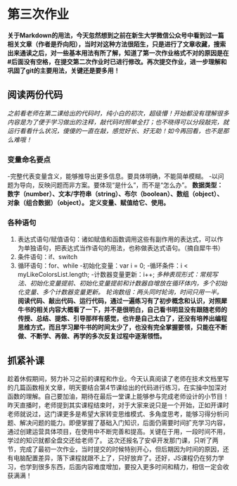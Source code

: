 # 第三次作业

**关于Markdown的用法，今天忽然想到之前在新生大学微信公众号中看到过一篇相关文章（作者是乔向阳），当时对这种方法很陌生，只是进行了文章收藏，搜索出来通读之后，对一些基本用法有所了解，知道了第一次作业格式不对的原因是在#后面没有空格，在提交第二次作业时已进行修改。再次提交作业，进一步理解和巩固了git的主要用法，关键还是要多用！**

## 阅读两份代码
*之前看老师在第二课给出的代码时，纯小白的初次，超级懵！开始都没有理解很多内容是为了便于学习做出的注释，敲代码时照单全打；也不晓得可以分段敲完，就运行看看什么状况，傻傻的一直在敲，感觉好长、好无助！如今再回看，也不是那么难哦！*

### 变量命名要点
-完整代表变量含义，能够推导出更多信息。要具体明确，不能简单模糊。
-以问题为导向，反映问题而非方案。要体现“是什么”，而不是“怎么办”。
**数据类型：数字（number）、文本/字符串（string）、布尔（boolean）、数组（object）、对象（组合数据）（object）。**
**定义变量、赋值给它、使用。**

### 各种语句
1. 表达式语句/赋值语句：诸如赋值和函数调用这些有副作用的表达式，可以作为单独语句，把表达式当作语句的用法，也称做表达式语句。（摘自犀牛书）
2. 条件语句：if、switch       
3. 循环语句：for、while
   -初始化变量：var i = 0; 
   -循环条件：i < myLikeColorsList.length;
   -计数器变量更新：i++;
_多种表现形式：常规写法、初始化变量提前、初始化变量提前和计数器自增放在循环体内，多个初始化变量、多个计数器变量更新。_
_轮询数组：两头同时轮询，时间只用一半。_
**阅读代码、敲出代码、运行代码，通过一遍练习有了初步概念和认识，对照犀牛书的相关内容大概看了一下，并不是很明白，自己看书明显没有跟随老师的传授、总结、提炼、引导那样有感觉，也许是自己太白了，还没有培养出编程思维方式，而且学习犀牛书的时间太少了，也没有完全掌握要领，只能在不断做、不断学、再做、再学的多次反复过程中逐渐领悟。**

## 抓紧补课
趁着休假期间，努力补习之前的课程和作业。今天认真阅读了老师在技术文档里写的几篇函数相关文章，明天要结合第4节课给出的代码进行练习，在实操中加深对函数的理解。自己要加油，期待在最后一堂课上能够参与完成老师设计的小节目！昨天直播时，老师提到其实课程结束时，对于大家来说只是一个开始，正如开课时老师就说过，这门课更多是希望大家转变思维模式、多角度思考，能够习得分析问题、解决问题的能力。即便掌握了基础入门知识，后面仍需要时间扩充学习内容，通过创建运营具体项目，在使用中不断完善和提高。关键在于用，一段时间不用，学过的知识就都全盘交还给老师了。
这次还报名了安卓开发那门课，只听了两节，完成了最初一次作业，当时提交的时候特别开心，但后期因为时间的原因，还有电脑配置差异，落下课程就跟不上了，只好放弃了。还好，JS课程仍在努力学习，也学到很多东西，后面内容难度增加，要投入更多时间和精力，相信一定会收获满满！